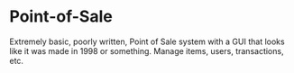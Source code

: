 # Point-of-Sale
Extremely basic, poorly written, Point of Sale system with a GUI that looks like it was made in 1998 or something. Manage items, users, transactions, etc.

